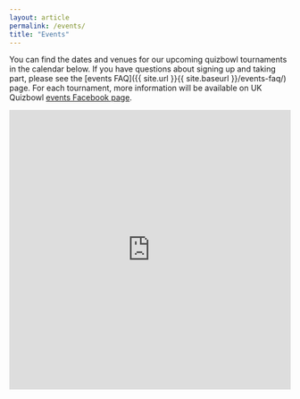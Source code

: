 ```yaml
---
layout: article
permalink: /events/
title: "Events"
---
```

You can find the dates and venues for our upcoming quizbowl tournaments in the calendar below. If you have questions about signing up and taking part, please see the [events FAQ]({{ site.url }}{{ site.baseurl }}/events-faq/) page. For each tournament, more information will be available on UK Quizbowl [events Facebook page](https://www.facebook.com/pg/quizbowluk/events/).

<div class="span9">
	<!-- <h5>Calendar of Upcoming Events</h5> -->
	<iframe src="https://calendar.google.com/calendar/embed?mode=AGENDA&amp;src=quizbowluk%40gmail.com&ctz=Europe%2FLondon" style=" border-width:0 " width="100%" height="500" frameborder="0" scrolling="no"></iframe>
</div><!--/span-->
<!--<iframe src="https://calendar.google.com/calendar/embed?mode=AGENDA&amp;height=600&amp;wkst=2&amp;bgcolor=%23FFFFFF&amp;src=quizbowluk%40gmail.com&amp;color=%23B1365F&amp;ctz=Europe%2FLondon" style="border-width:0" width="800" height="600" frameborder="0" scrolling="no"></iframe>-->